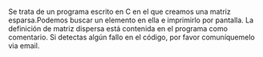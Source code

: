 Se trata de un programa escrito en C en el que creamos una matriz esparsa.Podemos buscar un elemento en ella e imprimirlo por pantalla.
La definición de matriz dispersa está contenida en el programa como comentario.
Si detectas algún fallo en el código, por favor comuníquemelo via email.

